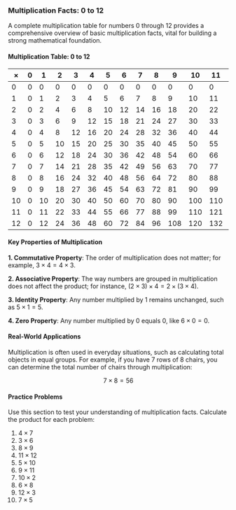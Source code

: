 ### Multiplication Facts: 0 to 12

A complete multiplication table for numbers 0 through 12 provides a comprehensive overview of basic multiplication facts, vital for building a strong mathematical foundation.

#### Multiplication Table: 0 to 12

| ×  | 0  | 1  | 2  | 3  | 4  | 5  | 6  | 7  | 8  | 9  | 10 | 11 | 12 |
|----|----|----|----|----|----|----|----|----|----|----|----|----|----|
| 0  | 0  | 0  | 0  | 0  | 0  | 0  | 0  | 0  | 0  | 0  | 0  | 0  | 0  |
| 1  | 0  | 1  | 2  | 3  | 4  | 5  | 6  | 7  | 8  | 9  | 10 | 11 | 12 |
| 2  | 0  | 2  | 4  | 6  | 8  | 10 | 12 | 14 | 16 | 18 | 20 | 22 | 24 |
| 3  | 0  | 3  | 6  | 9  | 12 | 15 | 18 | 21 | 24 | 27 | 30 | 33 | 36 |
| 4  | 0  | 4  | 8  | 12 | 16 | 20 | 24 | 28 | 32 | 36 | 40 | 44 | 48 |
| 5  | 0  | 5  | 10 | 15 | 20 | 25 | 30 | 35 | 40 | 45 | 50 | 55 | 60 |
| 6  | 0  | 6  | 12 | 18 | 24 | 30 | 36 | 42 | 48 | 54 | 60 | 66 | 72 |
| 7  | 0  | 7  | 14 | 21 | 28 | 35 | 42 | 49 | 56 | 63 | 70 | 77 | 84 |
| 8  | 0  | 8  | 16 | 24 | 32 | 40 | 48 | 56 | 64 | 72 | 80 | 88 | 96 |
| 9  | 0  | 9  | 18 | 27 | 36 | 45 | 54 | 63 | 72 | 81 | 90 | 99 | 108|
| 10 | 0  | 10 | 20 | 30 | 40 | 50 | 60 | 70 | 80 | 90 | 100| 110| 120|
| 11 | 0  | 11 | 22 | 33 | 44 | 55 | 66 | 77 | 88 | 99 | 110| 121| 132|
| 12 | 0  | 12 | 24 | 36 | 48 | 60 | 72 | 84 | 96 | 108| 120| 132| 144|

#### Key Properties of Multiplication

**1. Commutative Property**: The order of multiplication does not matter; for example, $3 \times 4 = 4 \times 3$.

**2. Associative Property**: The way numbers are grouped in multiplication does not affect the product; for instance, $(2 \times 3) \times 4 = 2 \times (3 \times 4)$.

**3. Identity Property**: Any number multiplied by 1 remains unchanged, such as $5 \times 1 = 5$.

**4. Zero Property**: Any number multiplied by 0 equals 0, like $6 \times 0 = 0$.

#### Real-World Applications

Multiplication is often used in everyday situations, such as calculating total objects in equal groups. For example, if you have 7 rows of 8 chairs, you can determine the total number of chairs through multiplication:

$$
7 \times 8 = 56
$$

#### Practice Problems

Use this section to test your understanding of multiplication facts. Calculate the product for each problem:

1. $4 \times 7$
2. $3 \times 6$
3. $8 \times 9$
4. $11 \times 12$
5. $5 \times 10$
6. $9 \times 11$
7. $10 \times 2$
8. $6 \times 8$
9. $12 \times 3$
10. $7 \times 5$